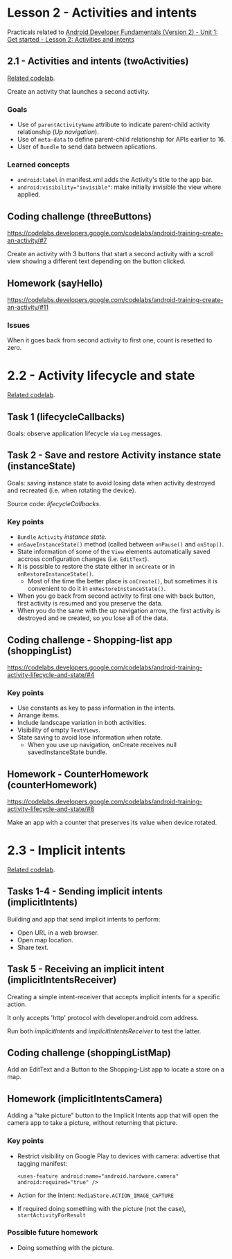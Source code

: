 # Lesson 2 - Activities and intents

Practicals related to [Android Developer Fundamentals (Version 2) - Unit 1: Get started - Lesson 2: Activities and intents](https://google-developer-training.github.io/android-developer-fundamentals-course-concepts-v2/unit-1-get-started/lesson-2-activities-and-intents/2-1-c-activities-and-intents/2-1-c-activities-and-intents.html)

## 2.1 - Activities and intents (twoActivities)

[Related codelab](https://codelabs.developers.google.com/codelabs/android-training-create-an-activity/#0).

Create an activity that launches a second activity.

### Goals
  - Use of `parentActivityName` attribute to indicate parent-child activity relationship (*Up navigation*).
  - Use of `meta-data` to define parent-child relationship for APIs earlier to 16.
  - User of `Bundle` to send data between aplications.

### Learned concepts
  - `android:label` in manifest.xml adds the Activity's title to the app bar.
  - `android:visibility="invisible"`: make initially invisible the view where applied.
  
## Coding challenge (threeButtons)

https://codelabs.developers.google.com/codelabs/android-training-create-an-activity/#7

Create an activity with 3 buttons that start a second activity with a scroll view showing a different text depending on the button clicked.

## Homework (sayHello)

https://codelabs.developers.google.com/codelabs/android-training-create-an-activity/#11

### Issues

When it goes back from second activity to first one, count is resetted to zero.

# 2.2 - Activity lifecycle and state

[Related codelab](https://codelabs.developers.google.com/codelabs/android-training-activity-lifecycle-and-state).

## Task 1 (lifecycleCallbacks)

Goals: observe application lifecycle via `Log` messages.

## Task 2 - Save and restore Activity instance state (instanceState)

Goals: saving instance state to avoid losing data when activity destroyed and recreated (i.e. when rotating the device).

Source code: *lifecycleCallbacks*.

### Key points

  - `Bundle` `Activity` *instance state*.
  - `onSaveInstanceState()` method (called between `onPause()` and `onStop()`.
  - State information of some of the `View` elements automatically saved accross configuration changes (i.e. `EditText`).
  - It is possible to restore the state either in `onCreate` or in `onRestoreInstanceState()`.
    - Most of the time the better place is `onCreate()`, but sometimes it is convenient to do it in `onRestoreInstanceState()`.
  - When you go back from second activity to first one with back button, first activity is resumed and you preserve the data.
  - When you do the same with the up navigation arrow, the first activity is destroyed and re created, so you lose all of the data.

## Coding challenge - Shopping-list app (shoppingList)

https://codelabs.developers.google.com/codelabs/android-training-activity-lifecycle-and-state/#4

### Key points
  - Use constants as key to pass information in the intents.
  - Arrange items.
  - Include landscape variation in both activities.
  - Visibility of empty `TextViews`.
  - State saving to avoid lose information when rotate.
    - When you use up navigation, onCreate receives null savedInstanceState bundle.
    
## Homework - CounterHomework (counterHomework)

https://codelabs.developers.google.com/codelabs/android-training-activity-lifecycle-and-state/#8

Make an app with a counter that preserves its value when device rotated.

# 2.3 - Implicit intents

[Related codelab](https://codelabs.developers.google.com/codelabs/android-training-activity-with-implicit-intent/#0).

## Tasks 1-4 - Sending implicit intents (implicitIntents)

Building and app that send implicit intents to perform:
  - Open URL in a web browser.
  - Open map location.
  - Share text.

## Task 5 - Receiving an implicit intent (implicitIntentsReceiver)
  
Creating a simple intent-receiver that accepts implicit intents for a specific action.

It only accepts 'http' protocol with developer.android.com address.

Run both *implicitIntents* and *implicitIntentsReceiver* to test the latter.

## Coding challenge (shoppingListMap)

Add an EditText and a Button to the Shopping-List app to locate a store on a map.

## Homework (implicitIntentsCamera)

Adding a "take picture" button to the Implicit Intents app that will open the camera app to take a picture, without returning that picture.

### Key points

  - Restrict visibility on Google Play to devices with camera: advertise that tagging manifest:
  
    `<uses-feature android:name="android.hardware.camera"
                       android:required="true" />`
  - Action for the Intent: `MediaStore.ACTION_IMAGE_CAPTURE`
  - If required doing something with the picture (not the case), `startActivityForResult`
  
### Possible future homework
  - Doing something with the picture.                         